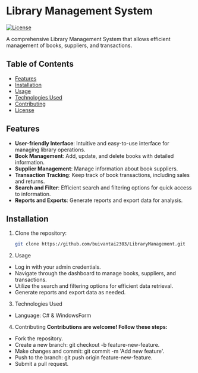 # Library Management System

[![License](https://img.shields.io/badge/license-MIT-blue.svg)](https://opensource.org/licenses/MIT)

A comprehensive Library Management System that allows efficient management of books, suppliers, and transactions.

## Table of Contents

- [Features](#features)
- [Installation](#installation)
- [Usage](#usage)
- [Technologies Used](#technologies-used)
- [Contributing](#contributing)
- [License](#license)

## Features

- **User-friendly Interface**: Intuitive and easy-to-use interface for managing library operations.
- **Book Management**: Add, update, and delete books with detailed information.
- **Supplier Management**: Manage information about book suppliers.
- **Transaction Tracking**: Keep track of book transactions, including sales and returns.
- **Search and Filter**: Efficient search and filtering options for quick access to information.
- **Reports and Exports**: Generate reports and export data for analysis.

## Installation

1. Clone the repository:

   ```bash
   git clone https://github.com/buivantai2303/LibraryManagement.git

2. Usage
  - Log in with your admin credentials.
  - Navigate through the dashboard to manage books, suppliers, and transactions.
  - Utilize the search and filtering options for efficient data retrieval.
  - Generate reports and export data as needed.

3. Technologies Used
  - Language: C# & WindowsForm

4. Contributing
  **Contributions are welcome! Follow these steps:**
  - Fork the repository.
  - Create a new branch: git checkout -b feature-new-feature.
  - Make changes and commit: git commit -m 'Add new feature'.
  - Push to the branch: git push origin feature-new-feature.
  - Submit a pull request.

